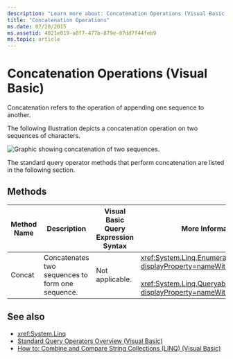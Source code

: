 ```yaml
---
description: "Learn more about: Concatenation Operations (Visual Basic)"
title: "Concatenation Operations"
ms.date: 07/20/2015
ms.assetid: 4021e019-a8f7-477b-879e-07dd7f44feb9
ms.topic: article
---
```

# Concatenation Operations (Visual Basic)

Concatenation refers to the operation of appending one sequence to another.  
  
 The following illustration depicts a concatenation operation on two sequences of characters.  
  
 ![Graphic showing concatenation of two sequences.](./media/concatenation-operations/concatenation-two-sequences.png)  
  
 The standard query operator methods that perform concatenation are listed in the following section.  
  
## Methods  
  
|Method Name|Description|Visual Basic Query Expression Syntax|More Information|  
|-----------------|-----------------|------------------------------------------|----------------------|  
|Concat|Concatenates two sequences to form one sequence.|Not applicable.|<xref:System.Linq.Enumerable.Concat%2A?displayProperty=nameWithType><br /><br /> <xref:System.Linq.Queryable.Concat%2A?displayProperty=nameWithType>|  
  
## See also

- <xref:System.Linq>
- [Standard Query Operators Overview (Visual Basic)](standard-query-operators-overview.md)
- [How to: Combine and Compare String Collections (LINQ) (Visual Basic)](how-to-combine-and-compare-string-collections-linq.md)
